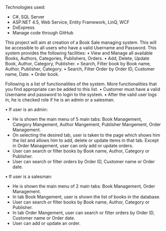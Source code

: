 Technologies used: 
- C#, SQL Server
- ASP.NET 4.5, Web Service, Entity Framework, LinQ, WCF
- DxExpress
- Manage code through GitHub

This project will aim at creation of a Book Sale managing system. This will be accessible to all users who have a valid Username and Password. This system provides the following facilities:
•	View and Manage all available Books, Authors, Categories, Publishers, Orders.
•	Add, Delete, Update Book, Author, Category, Publisher.
•	Search, Filter book by Book name, Author, Publisher, Category.
•	Search, Filter Order by Order ID, Customer name, Date.
•	Order book.

Following is a list of functionalities of the system. More functionalities that you find appropriate can be added to this list. 
•	Customer must have a valid Username and password to login to the system.
•	After the valid user logs in, he is checked role if he is an admin or a salesman.

•	If user is an admin:
-	He is shown the main menu of 5 main tabs: Book Management, Category Mangement, Author Mangement, Publisher Mangement, Order Management.
-	On selecting the desired tab, user is taken to the page which shows him the list and allows him to add, delete or update items in that tab. Except in Order Management, user can only add or update orders.
-	User can search or filter books by Book name, Author, Category or Publisher.
-	User can search or filter orders by Order ID, Customer name or Order date. 

•	If user is a salesman:
-	He is shown the main menu of 2 main tabs: Book Management, Order Management.
-	In tab Book Mangement, user is shown the list of books in the database.
-	User can search or filter books by Book name, Author, Category or Publisher.
-	In tab Order Mangement, user can search or filter orders by Order ID, Customer name or Order date. 
-	User can add or update an order.
